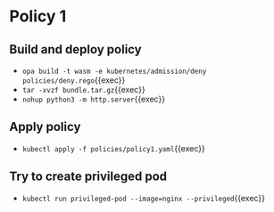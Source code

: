 # Policy 1

## Build and deploy policy
- `opa build -t wasm -e kubernetes/admission/deny policies/deny.rego`{{exec}}
- `tar -xvzf bundle.tar.gz`{{exec}}
- `nohup python3 -m http.server`{{exec}}

## Apply policy
- `kubectl apply -f policies/policy1.yaml`{{exec}}

## Try to create privileged pod
- `kubectl run privileged-pod --image=nginx --privileged`{{exec}}
